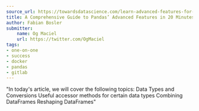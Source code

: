 ```yaml
---
source_url: https://towardsdatascience.com/learn-advanced-features-for-pythons-main-data-analysis-library-in-20-minutes-d0eedd90d086
title: A Comprehensive Guide to Pandas’ Advanced Features in 20 Minutes
author: Fabian Bosler
submitter:
    name: Og Maciel
    url: https://twitter.com/OgMaciel
tags:
- one-on-one
- success
- docker
- pandas
- gitlab
---
```


"In today\'s article, we will cover the following topics: Data Types and Conversions Useful accessor methods for certain data types Combining DataFrames Reshaping DataFrames" 
